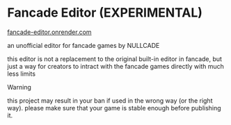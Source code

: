 # Fancade Editor (EXPERIMENTAL)

[fancade-editor.onrender.com](https://fancade-editor.onrender.com/)

an unofficial editor for fancade games by NULLCADE

this editor is not a replacement to the original built-in editor in fancade, but just a way for creators to intract with the fancade games directly with much less limits

> [!WARNING]
> this project may result in your ban if used in the wrong way (or the right way). please make sure that your game is stable enough before publishing it.